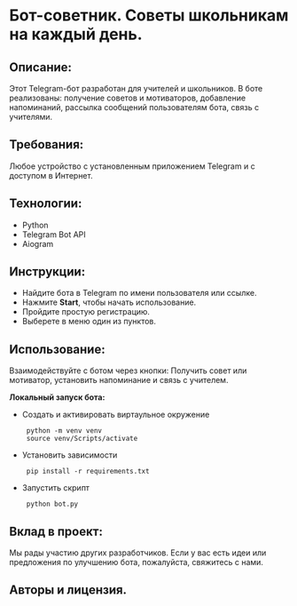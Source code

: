 # Бот-советник. Советы школьникам на каждый день.
## Описание:
Этот Telegram-бот разработан для учителей и школьников. В боте реализованы: получение советов и мотиваторов, добавление напоминаний, рассылка сообщений пользователям бота, связь с учителями.

## Требования:
Любое устройство с установленным приложением Telegram и с доступом в Интернет.

## Технологии:
-   Python
-   Telegram Bot API
-   Aiogram

## Инструкции:

 - Найдите бота в Telegram по имени пользователя или ссылке. 
 - Нажмите **Start**, чтобы начать использование. 
 - Пройдите простую регистрацию.
 - Выберете в меню один из пунктов.


## Использование:
Взаимодействуйте с ботом через кнопки: Получить совет или мотиватор, установить напоминание и связь с учителем.

**Локальный запуск бота:**

-   Создать и активировать виртаульное окружение
    
    ```
     python -m venv venv
     source venv/Scripts/activate
    ```
    
-   Установить зависимости
    
    ```
     pip install -r requirements.txt
    ```
    
-   Запустить скрипт
    
    ```
     python bot.py
    ```
## Вклад в проект:
Мы рады участию других разработчиков. Если у вас есть идеи или предложения по улучшению бота, пожалуйста, свяжитесь с нами.
## Авторы и лицензия.
